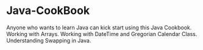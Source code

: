 # Java-CookBook
Anyone who wants to learn Java can kick start using this Java Cookbook.
 Working with Arrays.
 Working with DateTime and Gregorian Calendar Class.
 Understanding Swapping in Java.
